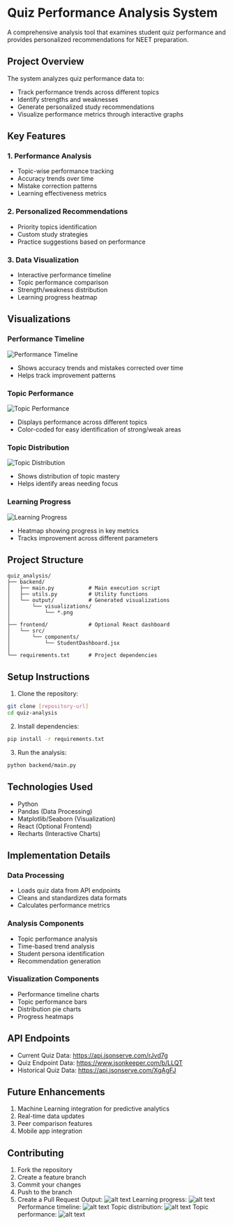 # Quiz Performance Analysis System

A comprehensive analysis tool that examines student quiz performance and provides personalized recommendations for NEET preparation.

## Project Overview

The system analyzes quiz performance data to:
- Track performance trends across different topics
- Identify strengths and weaknesses
- Generate personalized study recommendations
- Visualize performance metrics through interactive graphs

## Key Features

### 1. Performance Analysis
- Topic-wise performance tracking
- Accuracy trends over time
- Mistake correction patterns
- Learning effectiveness metrics

### 2. Personalized Recommendations
- Priority topics identification
- Custom study strategies
- Practice suggestions based on performance

### 3. Data Visualization
- Interactive performance timeline
- Topic performance comparison
- Strength/weakness distribution
- Learning progress heatmap

## Visualizations

### Performance Timeline
![Performance Timeline](output/visualizations/performance_timeline.png)
- Shows accuracy trends and mistakes corrected over time
- Helps track improvement patterns

### Topic Performance
![Topic Performance](output/visualizations/topic_performance.png)
- Displays performance across different topics
- Color-coded for easy identification of strong/weak areas

### Topic Distribution
![Topic Distribution](output/visualizations/topic_distribution.png)
- Shows distribution of topic mastery
- Helps identify areas needing focus

### Learning Progress
![Learning Progress](output/visualizations/learning_progress.png)
- Heatmap showing progress in key metrics
- Tracks improvement across different parameters

## Project Structure
```
quiz_analysis/
├── backend/
│   ├── main.py           # Main execution script
│   ├── utils.py          # Utility functions
│   └── output/           # Generated visualizations
│       └── visualizations/
│           └── *.png
│
├── frontend/             # Optional React dashboard
│   └── src/
│       └── components/
│           └── StudentDashboard.jsx
│
└── requirements.txt      # Project dependencies
```

## Setup Instructions

1. Clone the repository:
```bash
git clone [repository-url]
cd quiz-analysis
```

2. Install dependencies:
```bash
pip install -r requirements.txt
```

3. Run the analysis:
```bash
python backend/main.py
```

## Technologies Used
- Python
- Pandas (Data Processing)
- Matplotlib/Seaborn (Visualization)
- React (Optional Frontend)
- Recharts (Interactive Charts)

## Implementation Details

### Data Processing
- Loads quiz data from API endpoints
- Cleans and standardizes data formats
- Calculates performance metrics

### Analysis Components
- Topic performance analysis
- Time-based trend analysis
- Student persona identification
- Recommendation generation

### Visualization Components
- Performance timeline charts
- Topic performance bars
- Distribution pie charts
- Progress heatmaps

## API Endpoints
- Current Quiz Data: https://api.jsonserve.com/rJvd7g
- Quiz Endpoint Data: https://www.jsonkeeper.com/b/LLQT
- Historical Quiz Data: https://api.jsonserve.com/XgAgFJ

## Future Enhancements
1. Machine Learning integration for predictive analytics
2. Real-time data updates
3. Peer comparison features
4. Mobile app integration

## Contributing
1. Fork the repository
2. Create a feature branch
3. Commit your changes
4. Push to the branch
5. Create a Pull Request
Output:
![alt text](image-1.png)
Learning progress:
![alt text](image.png)
Performance timeline:
![alt text](image-2.png)
Topic distribution:
![alt text](image-3.png)
Topic performance:
![alt text](image-4.png)
